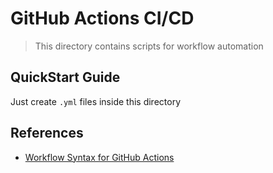 # GitHub Actions CI/CD

> This directory contains scripts for workflow automation

## QuickStart Guide

Just create `.yml` files inside this directory

## References

- [Workflow Syntax for GitHub Actions](https://docs.github.com/en/actions/reference/workflow-syntax-for-github-actions)
